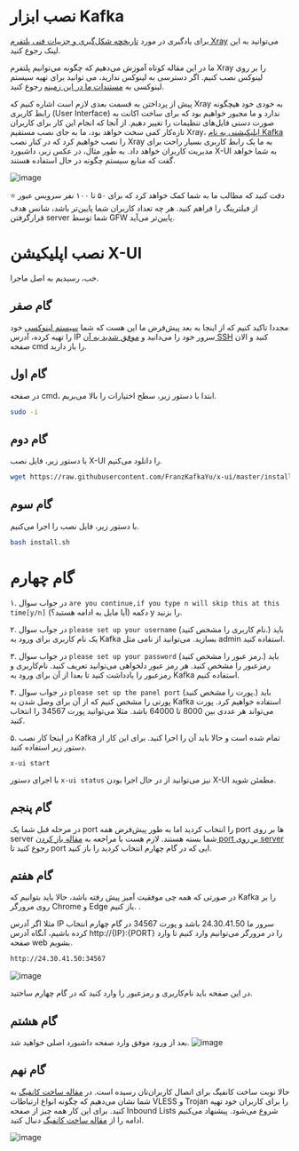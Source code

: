 # نصب ابزار Kafka 
برای یادگیری در مورد [تاریخچه شکل‌گیری و جزییات فنی پلتفرم Xray](https://github.com/iranxray/hope#%D9%BE%D9%84%D8%AA%D9%81%D8%B1%D9%85-xray) می‌توانید به این لینک رجوع کنید.

ما در این مقاله کوتاه آموزش می‌دهیم که چگونه می‌توانیم پلتفرم Xray را بر روی لینوکس نصب کنیم. اگر دسترسی به لینوکس ندارید، می توانید برای تهیه سیستم لینوکسی به [مستندات ما در این زمینه](https://github.com/iranxray/hope/blob/main/buy-server.md) رجوع کنید.

پیش از پرداختن به قسمت بعدی لازم است اشاره کنیم که Xray به خودی خود هیچگونه رابط کاربری (User Interface) ندارد و ما مجبور خواهیم بود که برای ساخت اکانت به صورت دستی فایل‌های تنظیمات را تغییر دهیم. از آنجا که انجام این کار برای کاربران تازه‌کار کمی سخت خواهد بود، ما به جای نصب مستقیم Xray، [اپلیکیشنی به نام Kafka](https://github.com/FranzKafkaYu/x-ui) را نصب خواهیم کرد که در کنار نصب Xray به ما یک رابط کاربری بسیار راحت برای مدیریت کاربران خواهد داد. به طور مثال، در عکس زیر، داشبورد X-UI به شما خواهد گفت که منابع سیستم چگونه در حال استفاده هستند.

![image](https://user-images.githubusercontent.com/118040490/201552920-ed6eca0d-b89c-47ee-a4b3-c65a0b36b90a.png)

⭐ دقت کنید که مطالب ما به شما کمک خواهد کرد که برای ۵۰ تا ۱۰۰ نفر سرویس عبور از فیلترینگ را فراهم کنید. هر چه تعداد کاربران شما پایین‌تر باشد، شانس هدف‌ قرارگرفتن server شما توسط GFW‌ پایین‌تر می‌آید.

# نصب اپلیکیشن X-UI
خب، رسیدیم به اصل ماجرا. 

## گام صفر 

مجددا تاکید کنیم که از اینجا به بعد پیش‌فرض ما این هست که شما [سیستم لینوکسی](https://github.com/iranxray/hope/blob/main/buy-server.md) خود را تهیه کرده، آدرس IP سرور خود را می‌دانید و [موفق شدید به آن SSH](https://github.com/iranxray/hope/blob/main/install-ssh-windows.md) کنید و الان صفحه cmd را باز دارید.


## گام اول
در صفحه cmd، ابتدا با دستور زیر، سطح اختیارات را بالا می‌بریم.

```bash
sudo -i
```
## گام دوم
با دستور زیر، فایل نصب X-UI را دانلود می‌کنیم.


```bash
wget https://raw.githubusercontent.com/FranzKafkaYu/x-ui/master/install_en.sh
```

## گام سوم
با دستور زیر، فایل نصب را اجرا می‌کنیم.


```bash
bash install.sh
```
# گام چهارم

۱. در جواب سوال `are you continue,if you type n will skip this at this time[y/n]` (آیا مایل به ادامه هستید؟) دکمه y را بزنید.

۲. در جواب سوال `please set up your username` (نام کاربری را مشخص کنید.) باید یک نام کاربری برای ورود به Kafka بسازید. می‌توانید از نامی مثل admin استفاده کنید.

۳. در جواب سوال `please set up your password` (رمز عبور را مشخص کنید.) باید رمزعبور را مشخص کنید. هر رمز عبور دلخواهی می‌توانید تعریف کنید. نام‌کاربری و رمزعبور را یادداشت کنید تا بعدا از آن برای ورود به Kafka استفاده کنیم.

۴. در جواب سوال `please set up the panel port` (پورت را مشخص کنید.) باید پورتی را مشخص کنیم که از آن برای وصل شدن به Kafka استفاده خواهیم کرد. پورت می‌تواند هر عددی بین 8000 تا 64000 باشد. مثلا می‌توانید پورت 34567 را انتخاب کنید.

۵. در اینجا کار نصب Kafka تمام شده است و حالا باید آن را اجرا کنید. برای این کار از دستور زیر استفاده کنید.

```
x-ui start
```

با اجرای دستور `x-ui status`  نیز می‌توانید از در حال اجرا بودن X-UI مطمئن شوید.


## گام پنجم

در مرحله قبل شما یک port را انتخاب کردید اما به طور پیش‌فرض همه port ها بر روی server شما بسته هستند. لازم هست با مراجعه به [مقاله باز کردن port بر روی server](https://github.com/iranxray/hope/blob/main/open-server-port.md) رجوع کنید تا port ایی که در گام چهارم انتخاب کردید را باز کنید.

## گام هفتم

در صورتی که همه چی موفقیت آمیز پیش‌ رفته باشد، حالا باید بتوانیم که Kafka را بر روی مرورگر Chrome و Edge باز کنیم. 
.

مثلا اگر آدرس IP سرور ما 24.30.41.50 باشد و پورت 34567 در گام چهارم انتخاب کرده باشیم، آنگاه آدرس http://{IP}:{PORT} را در مرورگر می‌توانیم وارد کنیم تا وارد صفحه web بشویم.



```bash
http://24.30.41.50:34567
```

![image](https://user-images.githubusercontent.com/118040490/232973535-1b0759b9-6ea2-4bcb-a38a-1853ded1d505.png)

در این صفحه باید نام‌کاربری و رمزعبور را وارد کنید که در گام چهارم ساختید.

## گام هشتم

بعد از ورود موفق وارد صفحه داشبورد اصلی خواهید شد.
![image](https://user-images.githubusercontent.com/118040490/232973719-4f41cb11-32e1-4fe5-9218-b23af3ef795b.png)



## گام نهم

حالا نوبت ساخت کانفیگ برای اتصال کاربران‌تان رسیده است. در [مقاله ساخت کانفیگ](https://github.com/iranxray/hope/blob/main/create-configs.md) به شما نشان می‌دهیم که چگونه انواع ارتباطات VLESS و Trojan را برای کاربران خود تهیه کنید. برای این‌ کار همه چیز از صفحه Inbound Lists شروع می‌شود. پیشنهاد می‌کنیم ادامه را از [مقاله ساخت کانفیگ](https://github.com/iranxray/hope/blob/main/create-configs.md) دنبال کنید.

![image](https://user-images.githubusercontent.com/118040490/201568313-6e9e9eb5-4a09-4144-898c-6f4dc48ef44a.png)
